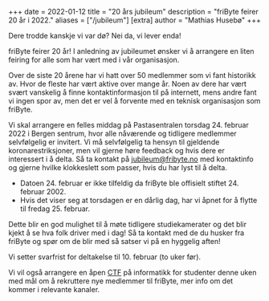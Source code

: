 +++
date = 2022-01-12
title = "20 års jubileum"
description = "friByte feirer 20 år i 2022." 
aliases = ["/jubileum"]
[extra]
author = "Mathias Husebø"
+++

Dere trodde kanskje vi var dø? Nei da, vi lever enda!

friByte feirer 20 år! I anledning av jubileumet ønsker vi å arrangere en liten
feiring for alle som har vært med i vår organisasjon.

Over de siste 20 årene har vi hatt over 50 medlemmer som vi fant historikk av.
Hvor de fleste har vært aktive over mange år. Noen av dere har vært svært
vanskelig å finne kontaktinformasjon til på internett, mens andre fant vi ingen
spor av, men det er vel å forvente med en teknisk organisasjon som friByte.

Vi skal arrangere en felles middag på Pastasentralen torsdag 24. februar 2022 i
Bergen sentrum, hvor alle nåværende og tidligere medlemmer selvfølgelig er
invitert. Vi må selvfølgelig ta hensyn til gjeldende koronarestriksjoner, men
vil gjerne høre feedback og hvis dere er interessert i å delta. Så ta kontakt på
[jubileum@fribyte.no](mailto:jubileum@fribyte.no) med kontaktinfo og gjerne
hvilke klokkeslett som passer, hvis du har lyst til å delta.

- Datoen 24. februar er ikke tilfeldig da friByte ble offisielt stiftet 24.
  februar 2002.
- Hvis det viser seg at torsdagen er en dårlig dag, har vi åpnet for å flytte
  til fredag 25. februar.

Dette blir en god mulighet til å møte tidligere studiekamerater og det blir
kjekt å se hva folk driver med i dag! Så ta kontakt med de du husker fra friByte
og spør om de blir med så satser vi på en hyggelig aften!

Vi setter svarfrist for deltakelse til 10. februar (to uker før).

Vi vil også arrangere en åpen [CTF](/ctf) på informatikk for studenter denne
uken med mål om å rekruttere nye medlemmer til friByte, mer info om det kommer i
relevante kanaler.
